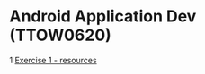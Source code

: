 # Android Application Dev (TTOW0620)

1 [Exercise 1 - resources](https://github.com/juraj0137/android-application-dev/tree/master/Exercise01)
